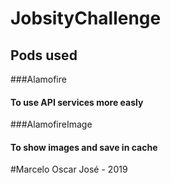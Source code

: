 # JobsityChallenge

## Pods used
###Alamofire
#### To use API services more easly
###AlamofireImage
#### To show images and save in cache

#Marcelo Oscar José - 2019